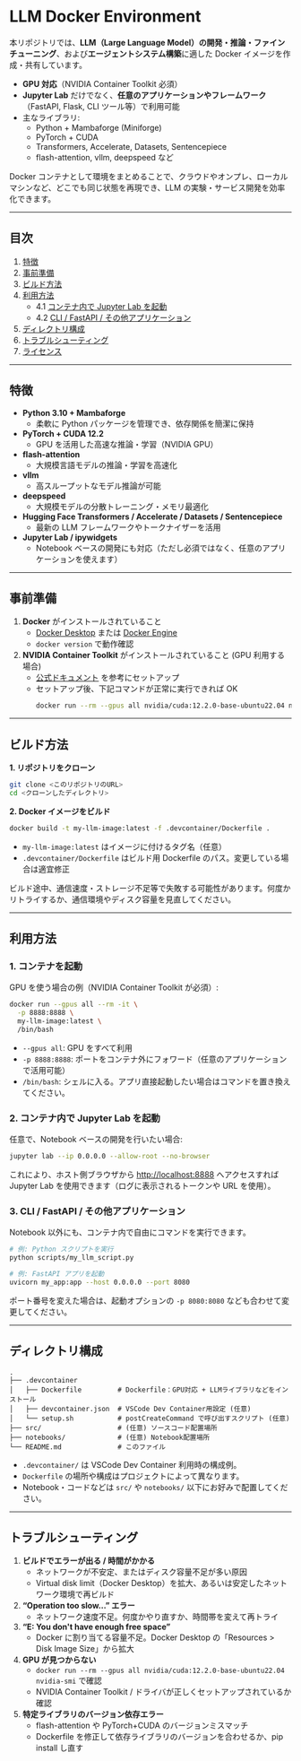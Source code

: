 # LLM Docker Environment

本リポジトリでは、**LLM（Large Language Model）の開発・推論・ファインチューニング**、および**エージェントシステム構築**に適した Docker イメージを作成・共有しています。  

- **GPU 対応**（NVIDIA Container Toolkit 必須）  
- **Jupyter Lab** だけでなく、**任意のアプリケーションやフレームワーク**（FastAPI, Flask, CLI ツール等）で利用可能  
- 主なライブラリ:
  - Python + Mambaforge (Miniforge)
  - PyTorch + CUDA
  - Transformers, Accelerate, Datasets, Sentencepiece
  - flash-attention, vllm, deepspeed など

Docker コンテナとして環境をまとめることで、クラウドやオンプレ、ローカルマシンなど、どこでも同じ状態を再現でき、LLM の実験・サービス開発を効率化できます。

---

## 目次

1. [特徴](#特徴)  
2. [事前準備](#事前準備)  
3. [ビルド方法](#ビルド方法)  
4. [利用方法](#利用方法)  
   - 4.1 [コンテナ内で Jupyter Lab を起動](#コンテナ内で-jupyter-lab-を起動)  
   - 4.2 [CLI / FastAPI / その他アプリケーション](#cli--fastapi--その他アプリケーション)  
5. [ディレクトリ構成](#ディレクトリ構成)  
6. [トラブルシューティング](#トラブルシューティング)  
7. [ライセンス](#ライセンス)

---

## 特徴

- **Python 3.10 + Mambaforge**  
  - 柔軟に Python パッケージを管理でき、依存関係を簡潔に保持  
- **PyTorch + CUDA 12.2**  
  - GPU を活用した高速な推論・学習（NVIDIA GPU）  
- **flash-attention**  
  - 大規模言語モデルの推論・学習を高速化  
- **vllm**  
  - 高スループットなモデル推論が可能  
- **deepspeed**  
  - 大規模モデルの分散トレーニング・メモリ最適化  
- **Hugging Face Transformers / Accelerate / Datasets / Sentencepiece**  
  - 最新の LLM フレームワークやトークナイザーを活用  
- **Jupyter Lab / ipywidgets**  
  - Notebook ベースの開発にも対応（ただし必須ではなく、任意のアプリケーションを使えます）

---

## 事前準備

1. **Docker** がインストールされていること  
   - [Docker Desktop](https://www.docker.com/products/docker-desktop) または [Docker Engine](https://docs.docker.com/engine/install/)  
   - `docker version` で動作確認
2. **NVIDIA Container Toolkit** がインストールされていること (GPU 利用する場合)  
   - [公式ドキュメント](https://docs.nvidia.com/datacenter/cloud-native/container-toolkit/install-guide.html) を参考にセットアップ  
   - セットアップ後、下記コマンドが正常に実行できれば OK  
     ```bash
     docker run --rm --gpus all nvidia/cuda:12.2.0-base-ubuntu22.04 nvidia-smi
     ```

---

## ビルド方法

**1. リポジトリをクローン**

```bash
git clone <このリポジトリのURL>
cd <クローンしたディレクトリ>
```

**2. Docker イメージをビルド**

```bash
docker build -t my-llm-image:latest -f .devcontainer/Dockerfile .
```

- `my-llm-image:latest` はイメージに付けるタグ名（任意）  
- `.devcontainer/Dockerfile` はビルド用 Dockerfile のパス。変更している場合は適宜修正  

ビルド途中、通信速度・ストレージ不足等で失敗する可能性があります。何度かリトライするか、通信環境やディスク容量を見直してください。

---

## 利用方法

### 1. コンテナを起動

GPU を使う場合の例（NVIDIA Container Toolkit が必須）:
```bash
docker run --gpus all --rm -it \
  -p 8888:8888 \
  my-llm-image:latest \
  /bin/bash
```

- `--gpus all`: GPU をすべて利用  
- `-p 8888:8888`: ポートをコンテナ外にフォワード（任意のアプリケーションで活用可能）  
- `/bin/bash`: シェルに入る。アプリ直接起動したい場合はコマンドを置き換えてください。

### 2. コンテナ内で Jupyter Lab を起動

任意で、Notebook ベースの開発を行いたい場合:
```bash
jupyter lab --ip 0.0.0.0 --allow-root --no-browser
```
これにより、ホスト側ブラウザから [http://localhost:8888](http://localhost:8888) へアクセスすれば Jupyter Lab を使用できます（ログに表示されるトークンや URL を使用）。

### 3. CLI / FastAPI / その他アプリケーション

Notebook 以外にも、コンテナ内で自由にコマンドを実行できます。
```bash
# 例: Python スクリプトを実行
python scripts/my_llm_script.py

# 例: FastAPI アプリを起動
uvicorn my_app:app --host 0.0.0.0 --port 8080
```
ポート番号を変えた場合は、起動オプションの `-p 8080:8080` なども合わせて変更してください。

---

## ディレクトリ構成

```
.
├── .devcontainer
│   ├── Dockerfile         # Dockerfile：GPU対応 + LLMライブラリなどをインストール
│   ├── devcontainer.json  # VSCode Dev Container用設定 (任意)
│   └── setup.sh           # postCreateCommand で呼び出すスクリプト (任意)
├── src/                   # (任意) ソースコード配置場所
├── notebooks/             # (任意) Notebook配置場所
└── README.md              # このファイル
```

- `.devcontainer/` は VSCode Dev Container 利用時の構成例。  
- `Dockerfile` の場所や構成はプロジェクトによって異なります。  
- Notebook・コードなどは `src/` や `notebooks/` 以下にお好みで配置してください。

---

## トラブルシューティング

1. **ビルドでエラーが出る / 時間がかかる**  
   - ネットワークが不安定、またはディスク容量不足が多い原因  
   - Virtual disk limit（Docker Desktop）を拡大、あるいは安定したネットワーク環境で再ビルド  
2. **“Operation too slow...” エラー**  
   - ネットワーク速度不足。何度かやり直すか、時間帯を変えて再トライ  
3. **“E: You don't have enough free space”**  
   - Docker に割り当てる容量不足。Docker Desktop の「Resources > Disk Image Size」から拡大  
4. **GPU が見つからない**  
   - `docker run --rm --gpus all nvidia/cuda:12.2.0-base-ubuntu22.04 nvidia-smi` で確認  
   - NVIDIA Container Toolkit / ドライバが正しくセットアップされているか確認  
5. **特定ライブラリのバージョン依存エラー**  
   - flash-attention や PyTorch+CUDA のバージョンミスマッチ  
   - Dockerfile を修正して依存ライブラリのバージョンを合わせるか、pip install し直す  
